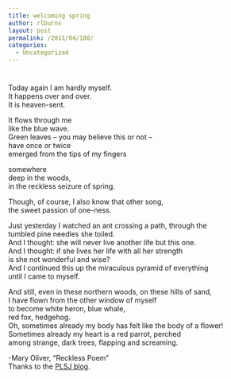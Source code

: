 ```yaml
---
title: welcoming spring
author: rlburns
layout: post
permalink: /2011/04/180/
categories:
  - Uncategorized
---
```

# 

Today again I am hardly myself.  
It happens over and over.  
It is heaven-sent.

It flows through me  
like the blue wave.  
Green leaves – you may believe this or not –  
have once or twice  
emerged from the tips of my fingers

somewhere  
deep in the woods,  
in the reckless seizure of spring.

Though, of course, I also know that other song,  
the sweet passion of one-ness.

Just yesterday I watched an ant crossing a path, through the  
tumbled pine needles she toiled.  
And I thought: she will never live another life but this one.  
And I thought: if she lives her life with all her strength  
is she not wonderful and wise?  
And I continued this up the miraculous pyramid of everything  
until I came to myself.

And still, even in these northern woods, on these hills of sand,  
I have flown from the other window of myself  
to become white heron, blue whale,  
red fox, hedgehog.  
Oh, sometimes already my body has felt like the body of a flower!  
Sometimes already my heart is a red parrot, perched  
among strange, dark trees, flapping and screaming.

-Mary Oliver, “Reckless Poem”  
Thanks to the [PLSJ blog][1].

 [1]: http://plsj.tumblr.com/post/4643201231/080-reckless-poem-by-mary-oliver